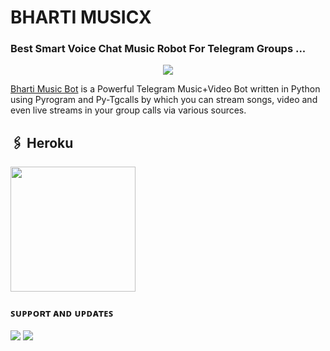 # BHARTI MUSICX

### Best Smart Voice Chat Music Robot For Telegram Groups ...


<p align="center"><a href="https://t.me/DAUSA_123"><img src="https://te.legra.ph/file/e11260ffffff857c620fc.jpg"></a></p>



[Bharti Music Bot](https://github.com/lokeshdausa452/bhartimusic) is a Powerful Telegram Music+Video Bot written in Python using Pyrogram and Py-Tgcalls by which you can stream songs, video and even live streams in your group calls via various sources.










## 🖇 Heroku
<p><a href="https://heroku.com/deploy?template=https://github.com/lokeshdausa452/bhartimusic"><img src="https://img.shields.io/badge/Deploy%20To%20Heroku-black?style=for-the-badge&logo=heroku" width="200""/></a></p>



### ꜱᴜᴘᴘᴏʀᴛ ᴀɴᴅ ᴜᴘᴅᴀᴛᴇꜱ
<a href="https://t.me/DAUSA_123"><img src="https://img.shields.io/badge/Join-Group%20Support-black.svg?style=for-the-badge&logo=Telegram"></a> <a href="https://t.me/kalam_se"><img src="https://img.shields.io/badge/Join-Updates%20Channel-black.svg?style=for-the-badge&logo=Telegram"></a>
